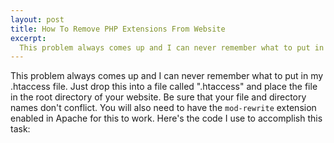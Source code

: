 ```yaml
--- 
layout: post
title: How To Remove PHP Extensions From Website
excerpt:
  This problem always comes up and I can never remember what to put in my .htaccess file. Just drop this into a file called .htaccess and place the file in the root directory of your website. Be sure that your file and directory names don't conflict. You will also need to have the mod-rewrite extension enabled in Apache for this to work. Here's the code I use to accomplish this task.
---
```

This problem always comes up and I can never remember what to put in my .htaccess file. Just drop this into a file called ".htaccess" and place the file in the root directory of your website. Be sure that your file and directory names don't conflict. You will also need to have the <code>mod-rewrite</code> extension enabled in Apache for this to work. Here's the code I use to accomplish this task:

<script src="https://gist.github.com/628543.js.js"> </script>